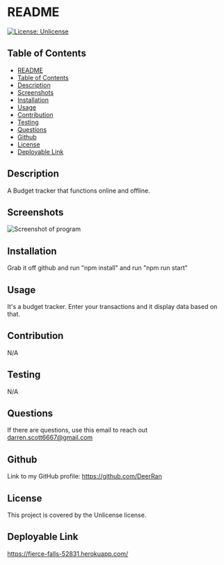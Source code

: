 
# README
[![License: Unlicense](https://img.shields.io/badge/license-Unlicense-green)](http://unlicense.org/)
## Table of Contents   
- [README](#datatitle)
- [Table of Contents](#table-of-contents)
- [Description](#description)
- [Screenshots](#screenshots)
- [Installation](#installation)
- [Usage](#usage)
- [Contribution](#contribution)
- [Testing](#testing)
- [Questions](#questions)
- [Github](#github)
- [License](#license)
- [Deployable Link](#deployable-link)
## Description  
A Budget tracker that functions online and offline.
## Screenshots
![Screenshot of program](https://github.com/DeerRan/BudgetTracker/blob/main/public/icons/Screenshot1.png?raw=true)
## Installation
Grab it off github and run "npm install" and run "npm run start"
## Usage
It's a budget tracker. Enter your transactions and it display data based on that.
## Contribution
N/A
## Testing
N/A
## Questions
If there are questions, use this email to reach out darren.scott6667@gmail.com
## Github
Link to my GitHub profile: https://github.com/DeerRan
## License
This project is covered by the Unlicense license.
## Deployable Link
https://fierce-falls-52831.herokuapp.com/
